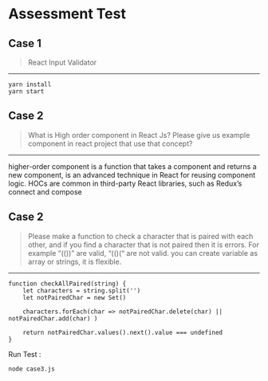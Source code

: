 # Assessment Test

## Case 1

> React Input Validator
------

````
yarn install
yarn start
````

## Case 2

> What is High order component in React Js? Please give us example component in react
project that use that concept?
------

higher-order component is a function that takes a component and returns a new component, is an advanced technique in React for reusing component logic.
HOCs are common in third-party React libraries, such as Redux’s connect and compose

## Case 2

> Please make a function to check a character that is paired with each other, and if you find a character that is not paired then it is errors.
For example “(())” are valid, “(()(“ are not valid. you can create variable as array or strings, it is flexible.
------

```
function checkAllPaired(string) {
    let characters = string.split('')
    let notPairedChar = new Set()

    characters.forEach(char => notPairedChar.delete(char) || notPairedChar.add(char) )

    return notPairedChar.values().next().value === undefined
}
```

Run Test  : 
```
node case3.js
```